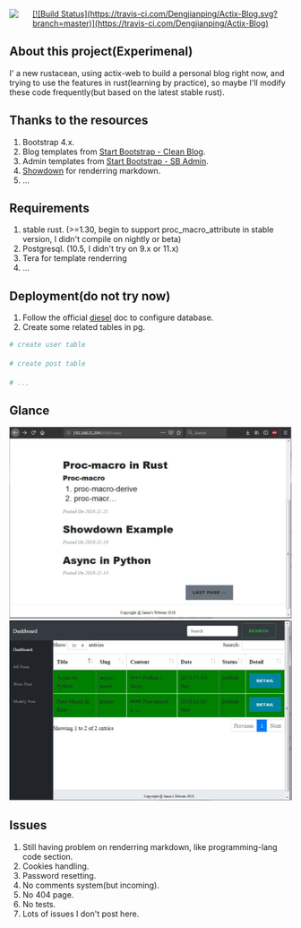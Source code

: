 <p align="center">
  <a href="https://travis-ci.com/Dengjianping/Actix-Blog">
    <img alt="[![Build Status](https://travis-ci.com/Dengjianping/Actix-Blog.svg?branch=master)](https://travis-ci.com/Dengjianping/Actix-Blog)">
  </a>
</p>

## About this project(Experimenal)
I' a new rustacean, using actix-web to build a personal blog right now, and trying to use the features in rust(learning by practice), so maybe I'll modify these code frequently(but based on the latest stable rust).

## Thanks to the resources
1. Bootstrap 4.x.
2. Blog templates from [Start Bootstrap - Clean Blog](https://github.com/BlackrockDigital/startbootstrap-clean-blog).
3. Admin templates from [Start Bootstrap - SB Admin](https://github.com/BlackrockDigital/startbootstrap-sb-admin).
4. [Showdown](https://github.com/showdownjs/showdown) for renderring markdown.
5. ...

## Requirements
1. stable rust. (>=1.30, begin to support proc_macro_attribute in stable version, I didn't compile on nightly or beta)
2. Postgresql. (10.5, I didn't try on 9.x or 11.x)
3. Tera for template renderring
4. ...

## Deployment(do not try now)
1. Follow the official [diesel](diesel.rs) doc to configure database.
2. Create some related tables in pg.

```sh
# create user table

# create post table

# ...

```


## Glance
![main page](samples/blog_page.JPG)
![admin page](samples/admin_page.JPG)

## Issues
1. Still having problem on renderring markdown, like programming-lang code section.
2. Cookies handling.
3. Password resetting.
4. No comments system(but incoming).
5. No 404 page.
6. No tests.
7. Lots of issues I don't post here.
